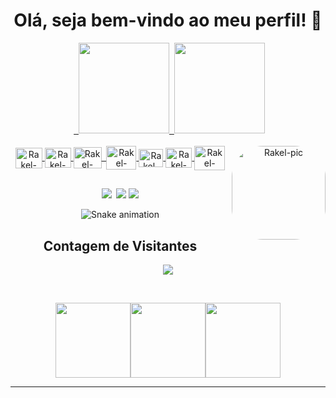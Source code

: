<h1 align="center">Olá, seja bem-vindo ao meu perfil! 🧡</h1>

<div align="center">
  <a href="https://github.com/RakelMacedo">
  <img height="145em" src="https://github-readme-stats.vercel.app/api?username=RakelMacedo&show_icons=true&theme=gruvbox&include_all_commits=true&count_private=true"/>
  <img height="145em" src="https://github-readme-stats.vercel.app/api/top-langs/?username=RakelMacedo&layout=compact&langs_count=7&theme=gruvbox"/>
</div>
  
<div  align="center" style="display: inline_block"><br>
  <img align="center" alt="Rakel-Linux" height="33" width="43" src="https://cdn.jsdelivr.net/gh/devicons/devicon/icons/linux/linux-original.svg" />
  <img align="center" alt="Rakel-Git" height="32" width="42" src="https://cdn.jsdelivr.net/gh/devicons/devicon/icons/git/git-original.svg" />
  <img align="center" alt="Rakel-Django" height="34" width="45" src="https://cdn.jsdelivr.net/gh/devicons/devicon/icons/django/django-plain.svg" />
  <img align="center" alt="Rakel-Python" height="38" width="48" src="https://cdn.jsdelivr.net/gh/devicons/devicon/icons/python/python-original.svg" />
  <img align="center" alt="Rakel-Selenium" height="29" width="39" src="https://devicons.railway.app/i/selenium.svg" />
 <img align="center" alt="Rakel-Postgres" height="32" width="42" src="https://cdn.jsdelivr.net/gh/devicons/devicon/icons/postgresql/postgresql-original.svg" />
  <img align="center" alt="Rakel-Flask" height="39" width="49" src="https://devicons.railway.app/i/flask-light.svg" />
  <img align="right" alt="Rakel-pic" height="150" style="border-radius:50px;"src="https://instagram.fcgh2-1.fna.fbcdn.net/v/t51.2885-15/289818963_194212386276087_4004612312675677157_n.jpg?stp=dst-jpg_e15_s480x480&_nc_ht=instagram.fcgh2-1.fna.fbcdn.net&_nc_cat=103&_nc_ohc=ix71qEsIVpwAX8UPh1W&edm=ABJHkxYAAAAA&ccb=7-5&ig_cache_key=Mjg2Njk0NjUyNTQ5NTkzODI0MA%3D%3D.2-ccb7-5&oh=00_AT_IiUj7QBWpdHSiEqB-mcozli9FsFRAIOs3Dg8EJOc2RA&oe=62BB4451&_nc_sid=fa978c">
</div>

##
  
<div align="center">
  <a href="https://github.com/RakelMacedo/" target="_blank"><img src="https://img.shields.io/badge/GitHub-100000?style=for-the-badge&logo=github&logoColor=white" target="_blank"></a>
  <a href="https://www.linkedin.com/in/rakel-macedo-456a76204/" target="_blank"><img src="https://img.shields.io/badge/-LinkedIn-%230077B5?style=for-the-badge&logo=linkedin&logoColor=white" target="_blank"></a> 
  <a href = "mailto:rakelmacedo.job@gmail.com"><img src="https://img.shields.io/badge/-Gmail-%23333?style=for-the-badge&logo=gmail&logoColor=white" target="_blank"></a>
 
 ![Snake animation](https://github.com/RakelMacedo/RakelMacedo/blob/output/github-contribution-grid-snake.svg)
 
<!-- START Visitor Count -->
<div align="center">
<h2 align="centre">Contagem de Visitantes</h2>  
<p align="center"><img align="center" src="https://profile-counter.glitch.me/{RakelMacedo}/count.svg" /></p> 
<br>
</div>
<p align="center">
<img align="" height='120px' src="https://github.com/aryashah2k/aryashah2k/blob/main/assets/Geometric%20White.gif" /><img align="" height='120px' src="https://raw.githubusercontent.com/rodrigograca31/rodrigograca31/master/matrix.svg" /><img align="" height='120px' src="https://github.com/aryashah2k/aryashah2k/blob/main/assets/Geometric%20White.gif" />
</p>
<hr>
<!-- End Visitor Count -->
 
</div>
  
